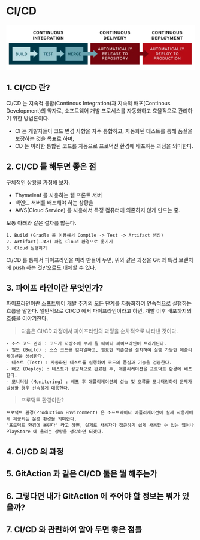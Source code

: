# CI/CD

![CI/CD 파이프라인](../../99_img/CI_CD_PipeLine.png)

## 1. CI/CD 란?
CI/CD 는 지속적 통합(Continous Integration)과 지속적 배포(Continous Development)의 약자로, 소프트웨어 개발 프로세스를 자동화하고 효율적으로 관리하기 위한 방법론이다.
- CI 는 개발자들이 코드 변경 사항을 자주 통합하고, 자동화된 테스트를 통해 품질을 보장하는 것을 목표로 하며,
- CD 는 이러한 통합된 코드를 자동으로 프로덕션 환경에 배포하는 과정을 의미한다.

## 2. CI/CD 를 해두면 좋은 점
구체적인 상황을 가정해 보자.
- Thymeleaf 를 사용하는 웹 프론트 서버
- 백엔드 서버를 배포해야 하는 상황을
- AWS(Cloud Service) 를 사용해서 특정 컴퓨터에 의존하지 않게 만드는 중.

보통 아래와 같은 절차를 밟는다.
```
1. Build (Gradle 을 이용해서 Compile -> Test -> Artifact 생성)
2. Artifact(.JAR) 파일 Cloud 환경으로 옮기기
3. Cloud 실행하기
```

CI/CD 를 통해서 파이프라인을 미리 만들어 두면,
위와 같은 과정을 Git 의 특정 브랜치에 push 하는 것만으로도 대체할 수 있다.

## 3. 파이프 라인이란 무엇인가?
파이프라인이란 소프트웨어 개발 주기의 모든 단계를 자동화하여 연속적으로 실행하는 흐름을 말한다.
일반적으로 CI/CD 에서 파이프라인이라고 하면, 개발 이후 배포까지의 흐름을 이야기한다.

> 다음은 CI/CD 과정에서 파이프라인의 과정을 순차적으로 나타낸 것이다.
```
- 소스 코드 관리 : 코드가 저장소에 푸시 될 때마다 파이프라인이 트리거된다.
- 빌드 (Build) : 소스 코드를 컴파일하고, 필요한 의존성을 설치하여 실행 가능한 애플리케이션을 생성한다.
- 테스트 (Test) : 자동화된 테스트를 실행하여 코드의 품질과 기능을 검증한다.
- 배포 (Deploy) : 테스트가 성공적으로 완료된 후, 애플리케이션을 프로덕트 환경에 배포한다.
- 모니터링 (Monitoring) : 배포 후 애플리케이션의 성능 및 오류를 모니터링하여 문제가 발생할 경우 신속하게 대응한다.
```

> 프로덕트 환경이란?
```
프로덕트 환경(Production Environment) 은 소프트웨어나 애플리케이션이 실제 사용자에게 제공되는 운영 환경을 의미한다.
"프로덕트 환경에 올린다" 라고 하면, 실제로 사용자가 접근하기 쉽게 사용할 수 있는 웹이나 PlayStore 에 올리는 상황을 생각하면 되겠다.
```

## 4. CI/CD 의 과정

## 5. GitAction 과 같은 CI/CD 툴은 뭘 해주는가

## 6. 그렇다면 내가 GitAction 에 주어야 할 정보는 뭐가 있을까?

## 7. CI/CD 와 관련하여 알아 두면 좋은 점들